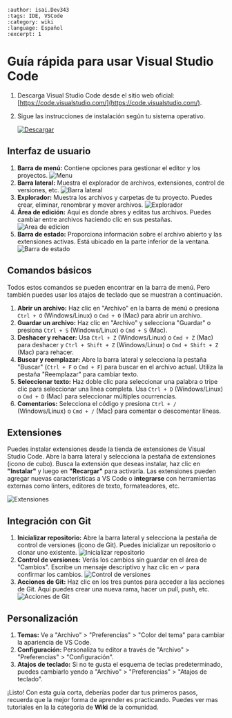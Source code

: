 
```{post} 2023-07-22
:author: isai.Dev343
:tags: IDE, VSCode
:category: wiki
:language: Español
:excerpt: 1
```

# Guía rápida para usar Visual Studio Code

1. Descarga Visual Studio Code desde el sitio web oficial: [https://code.visualstudio.com/](https://code.visualstudio.com/).
2. Sigue las instrucciones de instalación según tu sistema operativo.

    [![Descargar](./como-usar-visual-code.md-data/visual_code_button_download.png)](https://code.visualstudio.com/)

## Interfaz de usuario

1. **Barra de menú:** Contiene opciones para gestionar el editor y los proyectos.
   ![ Menu](./como-usar-visual-code.md-data/menu.png)
2. **Barra lateral:** Muestra el explorador de archivos, extensiones, control de versiones, etc.
   ![ Barra lateral](./como-usar-visual-code.md-data/menu-lateral.png)
3. **Explorador:** Muestra los archivos y carpetas de tu proyecto. Puedes crear, eliminar, renombrar y mover archivos.
   ![ Explorador](./como-usar-visual-code.md-data/explorador.png)
4. **Área de edición:** Aquí es donde abres y editas tus archivos. Puedes cambiar entre archivos haciendo clic en sus pestañas.
   ![ Area de edicion](./como-usar-visual-code.md-data/area-edicion.png)
5. **Barra de estado:** Proporciona información sobre el archivo abierto y las extensiones activas. Está ubicado en la parte inferior de la ventana.
    ![ Barra de estado](./como-usar-visual-code.md-data/estados.png)

## Comandos básicos

Todos estos comandos se pueden encontrar en la barra de menú. Pero también puedes usar los atajos de teclado que se muestran a continuación.

1. **Abrir un archivo:** Haz clic en "Archivo" en la barra de menú o presiona `Ctrl + O` (Windows/Linux) o `Cmd + O` (Mac) para abrir un archivo.
2. **Guardar un archivo:** Haz clic en "Archivo" y selecciona "Guardar" o presiona `Ctrl + S` (Windows/Linux) o `Cmd + S` (Mac).
3. **Deshacer y rehacer:** Usa `Ctrl + Z` (Windows/Linux) o `Cmd + Z` (Mac) para deshacer y `Ctrl + Shift + Z` (Windows/Linux) o `Cmd + Shift + Z` (Mac) para rehacer.
4. **Buscar y reemplazar:** Abre la barra lateral y selecciona la pestaña "Buscar" (`Ctrl + F` o `Cmd + F`) para buscar en el archivo actual. Utiliza la pestaña "Reemplazar" para cambiar texto.
5. **Seleccionar texto:** Haz doble clic para seleccionar una palabra o tripe clic para seleccionar una línea completa. Usa `Ctrl + D` (Windows/Linux) o `Cmd + D` (Mac) para seleccionar múltiples ocurrencias.
6. **Comentarios:** Selecciona el código y presiona `Ctrl + /` (Windows/Linux) o `Cmd + /` (Mac) para comentar o descomentar líneas.

## Extensiones

Puedes instalar extensiones desde la tienda de extensiones de Visual Studio Code. Abre la barra lateral y selecciona la pestaña de extensiones (icono de cubo). Busca la extensión que deseas instalar, haz clic en **"Instalar"** y luego en **"Recargar"** para activarla.
Las extensiones pueden agregar nuevas características a VS Code o **integrarse** con herramientas externas como linters, editores de texto, formateadores, etc.

![ Extensiones](./como-usar-visual-code.md-data/extensiones.png)

## Integración con Git

1. **Inicializar repositorio:** Abre la barra lateral y selecciona la pestaña de control de versiones (icono de Git). Puedes inicializar un repositorio o clonar uno existente.
   ![ Inicializar repositorio](./como-usar-visual-code.md-data/git.png)
2. **Control de versiones:** Verás los cambios sin guardar en el área de "Cambios". Escribe un mensaje descriptivo y haz clic en ✓ para confirmar los cambios.
   ![ Control de versiones](./como-usar-visual-code.md-data/cambios_git.png)
3. **Acciones de Git:** Haz clic en los tres puntos para acceder a las acciones de Git. Aquí puedes crear una nueva rama, hacer un pull, push, etc.
   ![ Acciones de Git](./como-usar-visual-code.md-data/acciones_git.png)

## Personalización

1. **Temas:** Ve a "Archivo" > "Preferencias" > "Color del tema" para cambiar la apariencia de VS Code.
2. **Configuración:** Personaliza tu editor a través de "Archivo" > "Preferencias" > "Configuración".
3. **Atajos de teclado:** Si no te gusta el esquema de teclas predeterminado, puedes cambiarlo yendo a "Archivo" > "Preferencias" > "Atajos de teclado".

¡Listo! Con esta guía corta, deberías poder dar tus primeros pasos, recuerda que la mejor forma de aprender es practicando. 
Puedes ver mas tutoriales en la la categoria de **Wiki** de la comunidad.
